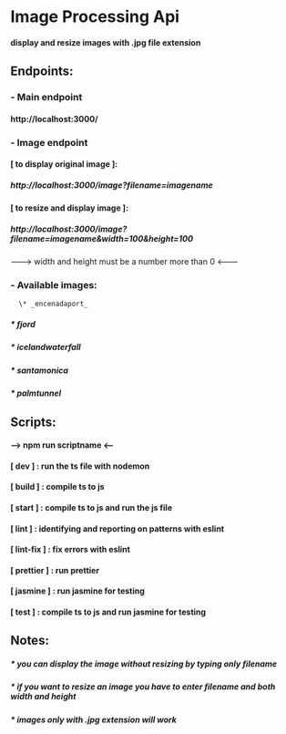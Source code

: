 # Image Processing Api

#### display and resize images with .jpg file extension

## Endpoints:

### - **Main endpoint**

#### http://localhost:3000/

### - **Image endpoint**

#### [ to display original image ]:

##### http://localhost:3000/image?filename=imagename

#### [ to resize and display image ]:

##### http://localhost:3000/image?filename=imagename&width=100&height=100

---> width and height must be a number more than 0 <---

### - **Available images:**

      \* _encenadaport_

##### \* _fjord_

##### \* _icelandwaterfall_

##### \* _santamonica_

##### \* _palmtunnel_

## Scripts:

#### --> npm run scriptname <--

#### [ dev ] : run the ts file with nodemon

#### [ build ] : compile ts to js

#### [ start ] : compile ts to js and run the js file

#### [ lint ] : identifying and reporting on patterns with eslint

#### [ lint-fix ] : fix errors with eslint

#### [ prettier ] : run prettier

#### [ jasmine ] : run jasmine for testing

#### [ test ] : compile ts to js and run jasmine for testing

## Notes:

##### \* you can display the image without resizing by typing only filename

##### \* if you want to resize an image you have to enter filename and both width and height

##### \* images only with .jpg extension will work

